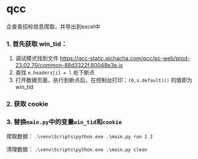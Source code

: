 # qcc
企查查招标信息爬取，并导出到excel中

### 1. 首先获取 win_tid：
1. 调试模式找到文件 https://qcc-static.qichacha.com/qcc/pc-web/prod-23.02.70/common-88d3322f.80048e3e.js
2. 查找 `e.headers[i] = l` 处下断点
3.  打开数据页面，执行到断点后，在控制台打印：`(0,s.default)()` 的值即为win_tid

### 2. 获取 cookie

### 3. 替换`main.py`中的变量`win_tid`和`cookie`
爬取数据：
`.\venv\Scripts\python.exe .\main.py run 1 2`

清理数据：
`.\venv\Scripts\python.exe .\main.py clean`
